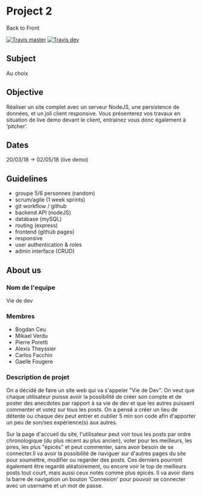 # Project 2

Back to Front

[![Travis master](https://img.shields.io/travis/wildcodeschool/paris-0218-vie-de-dev.svg)](https://travis-ci.org/wildcodeschool/paris-0218-vie-de-dev)
[![Travis dev](https://img.shields.io/travis/wildcodeschool/paris-0218-vie-de-dev/dev.svg)](https://travis-ci.org/wildcodeschool/paris-0218-vie-de-dev/branches)

## Subject

Au choix

## Objective

Réaliser un site complet avec un serveur NodeJS, une persistence de données, et un joli client responsive. Vous présenterez vos travaux en situation de live demo devant le client, entrainez vous donc également à ‘pitcher’.

## Dates

20/03/18 -> 02/05/18 (live demo)

## Guidelines

* groupe 5/6 personnes (random)
* scrum/agile (1 week sprints)
* git workflow / github
* backend API (nodeJS)
* database (mySQL)
* routing (express)
* frontend (github pages)
* responsive
* user authentication & roles
* admin interface (CRUD)

## About us

### Nom de l'equipe

Vie de dev

### Membres

* Bogdan Ceu
* Mikael Verdu
* Pierre Poretti
* Alexis Theyssier
* Carlos Facchin
* Gaelle Fougere

### Description de projet

On a décidé de faire un site web qui va s'appeler "Vie de Dev". On veut que chaque utilisateur puisse avoir la possibilité de créer son compte et de poster des anecdotes par rapport à sa vie de dev et que les autres puissent commenter et votez sur tous les posts. On a pensé a créer un lieu de détente ou chaque dev peut entrer et oublier 5 min son code afin d'apporter un peu de son/ses expérience(s) aux autres.

Sur la page d'accueil du site, l'utilisateur peut voir tous les posts par ordre chronologique (du plus récent au plus ancien), voter pour les meilleurs, les pires, les plus "épicés" et peut commenter, sans avoir besoin de se connecter.Il va avoir la possibilité de naviguer sur d'autres pages du site pour soumettre, modifier ou regarder des posts. Ces derniers pourront également être regardé aléatoirement, ou encore voir le top de meilleurs posts tout court, mais aussi ceux notés comme plus épicés. Il va avoir dans la barre de navigation un bouton 'Connexion' pour pouvoir se connecter avec un username et un mot de passe.

